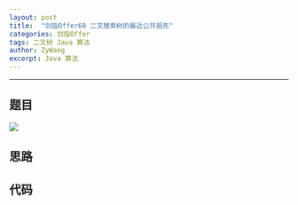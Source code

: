 ```yaml
---
layout: post
title:  "剑指Offer68 二叉搜索树的最近公共祖先"
categories: 剑指Offer
tags: 二叉树 Java 算法
author: ZyWang
excerpt: Java 算法 
---
```


****
## 题目 ##

![](https://s1.ax1x.com/2020/07/21/UTGHcq.jpg)

## 思路 ##

## 代码 ##

